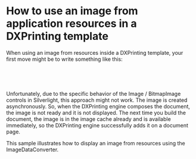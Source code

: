 # How to use an image from application resources in a DXPrinting template


<p>When using an image from resources inside a DXPrinting template, your first move might be to write something like this:</p><br />
<p><DataTemplate x:Key="reportFooter"></p><p>  <dxe:ImageEdit IsPrintingMode="True" Source="/E3916;component/Images/logo.png" /></p><p></DataTemplate></p><br />
<p>Unfortunately, due to the specific behavior of the Image / BitmapImage controls in Silverlight, this approach might not work. The image is created asynchronously. So, when the DXPrinting engine composes the document, the image is not ready and it is not displayed. The next time you build the document, the image is in the image cache already and is available immediately, so the DXPrinting engine successfully adds it on a document page.</p><p>This sample illustrates how to display an image from resources using the ImageDataConverter.<br />
</p>

<br/>



